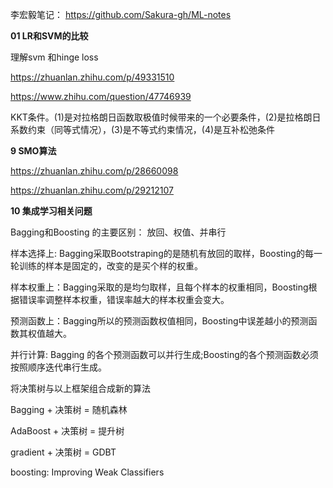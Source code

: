
李宏毅笔记： https://github.com/Sakura-gh/ML-notes


**01 LR和SVM的比较**

理解svm 和hinge loss 

https://zhuanlan.zhihu.com/p/49331510

https://www.zhihu.com/question/47746939


KKT条件。(1)是对拉格朗日函数取极值时候带来的一个必要条件，(2)是拉格朗日系数约束（同等式情况），(3)是不等式约束情况，(4)是互补松弛条件

**9  SMO算法**

https://zhuanlan.zhihu.com/p/28660098

https://zhuanlan.zhihu.com/p/29212107

**10 集成学习相关问题**

Bagging和Boosting 的主要区别： 放回、权值、并串行

样本选择上: Bagging采取Bootstraping的是随机有放回的取样，Boosting的每一轮训练的样本是固定的，改变的是买个样的权重。

样本权重上：Bagging采取的是均匀取样，且每个样本的权重相同，Boosting根据错误率调整样本权重，错误率越大的样本权重会变大。

预测函数上：Bagging所以的预测函数权值相同，Boosting中误差越小的预测函数其权值越大。

并行计算: Bagging 的各个预测函数可以并行生成;Boosting的各个预测函数必须按照顺序迭代串行生成。

将决策树与以上框架组合成新的算法

Bagging + 决策树 = 随机森林

AdaBoost + 决策树 = 提升树

gradient + 决策树 = GDBT

boosting:  Improving Weak Classifiers 



